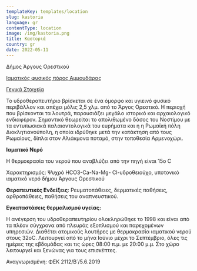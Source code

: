 ```yaml
---
templateKey: templates/location
slug: kastoria
language: gr
contentType: location
image: /img/kastoria.png
title: Καστοριά
country: gr
date: 2022-05-11
---
```

Δήμος Άργους Ορεστικού

<ins>Ιαματικός φυσικός πόρος Αμμουδάρας</ins>

<ins>Γενικά Στοιχεία</ins>

Το υδροθεραπευτήριο βρίσκεται σε ένα όμορφο και υγιεινό φυσικό περιβάλλον και απέχει μόλις 2,5 χλμ. από το Άργος Ορεστικό. Η περιοχή που βρίσκονται τα λουτρά, παρουσιάζει μεγάλο ιστορικό και αρχαιολογικό ενδιαφέρον. Σημαντικό θεωρείται το απολιθωμένο δάσος του Νοστίμου με τα εντυπωσιακά παλαιοντολογικά του ευρήματα και η η Ρωμαϊκή πόλη Διοκλητιανούπολη, η οποία ιδρύθηκε μετά την κατάκτηση από τους Ρωμαίους, δίπλα στον Αλιάκμονα ποταμό, στην τοποθεσία Αρμενοχώρι.

**Ιαματικό Νερό**

Η θερμοκρασία του νερού που αναβλύζει από την πηγή είναι 15ο C


Χαρακτηρισμός: Ψυχρό HCO3-Ca-Na-Mg- Cl-υδροθειούχο, υποτονικό ιαματικό νερό δήμου Άργους Ορεστικού

**Θεραπευτικές Ενδείξεις**:  Ρευματοπάθειες, δερματικές παθήσεις, αρθροπάθειες, παθήσεις του αναπνευστικού.

**Εγκαταστάσεις θερμαλισμού υγείας:**

Η ανέγερση του υδροθεραπευτηρίου ολοκληρώθηκε το 1998 και είναι από τα πλέον σύγχρονα από πλευράς εξοπλισμού και παρεχομένων υπηρεσιών. Διαθέτει ατομικούς λουτήρες με θερμοκρασία ιαματικού νερού στους 32οC. Λειτουργεί από το μήνα Ιούνιο μέχρι το Σεπτέμβριο, όλες τις ημέρες της εβδομάδας και τις ώρες 08:00 π.μ. με 20:00 μ.μ. Στο χώρο λειτουργεί και ξενώνας για τους επισκέπτες.


Αναγνωρισμένη: ΦΕΚ 2112/Β΄/5.6.2019